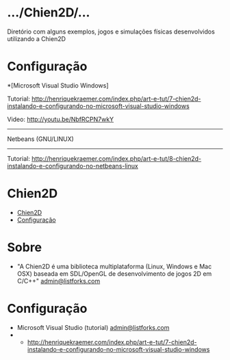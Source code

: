.../Chien2D/...
===============
Diretório com alguns exemplos, jogos e simulações físicas desenvolvidos utilizando a Chien2D

Configuração
============
*[Microsoft Visual Studio Windows]

Tutorial: http://henriquekraemer.com/index.php/art-e-tut/7-chien2d-instalando-e-configurando-no-microsoft-visual-studio-windows

Video: http://youtu.be/NbfRCPN7wkY

________________________________
Netbeans (GNU/LINUX)
________________________________
Tutorial: http://henriquekraemer.com/index.php/art-e-tut/8-chien2d-instalando-e-configurando-no-netbeans-linux


# Chien2D
 
* [Chien2D](#about)
* [Configuração](#configuration)
 

# <a name="about"></a>Sobre
* "A Chien2D é uma biblioteca multiplataforma (Linux, Windows e Mac OSX) baseada em SDL/OpenGL de desenvolvimento de jogos 2D em C/C++" <admin@listforks.com>


# <a name="configuration"></a>Configuração
* Microsoft Visual Studio (tutorial) <admin@listforks.com>
* * http://henriquekraemer.com/index.php/art-e-tut/7-chien2d-instalando-e-configurando-no-microsoft-visual-studio-windows
